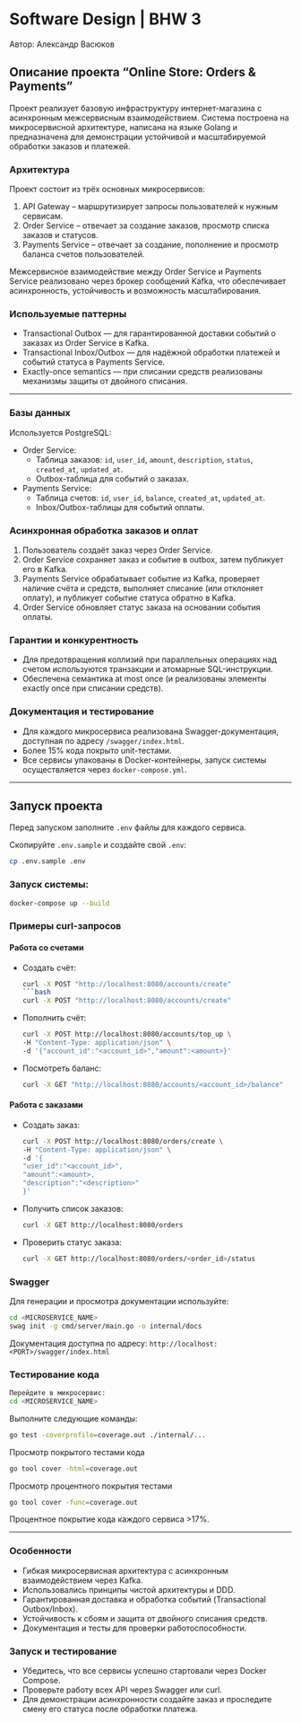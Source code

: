 # Software Design | BHW 3

Автор: Александр Васюков

## Описание проекта “Online Store: Orders & Payments”

Проект реализует базовую инфраструктуру интернет-магазина с асинхронным межсервисным взаимодействием. Система построена на микросервисной архитектуре, написана на языке Golang и предназначена для демонстрации устойчивой и масштабируемой обработки заказов и платежей.

### Архитектура

Проект состоит из трёх основных микросервисов:
1.	API Gateway – маршрутизирует запросы пользователей к нужным сервисам.
2.	Order Service – отвечает за создание заказов, просмотр списка заказов и статусов.
3.	Payments Service – отвечает за создание, пополнение и просмотр баланса счетов пользователей.

Межсервисное взаимодействие между Order Service и Payments Service реализовано через брокер сообщений Kafka, что обеспечивает асинхронность, устойчивость и возможность масштабирования.

### Используемые паттерны
- Transactional Outbox — для гарантированной доставки событий о заказах из Order Service в Kafka.
- Transactional Inbox/Outbox — для надёжной обработки платежей и событий статуса в Payments Service.
- Exactly-once semantics — при списании средств реализованы механизмы защиты от двойного списания.

---

### Базы данных

Используется PostgreSQL:
- Order Service:
  - Таблица заказов: `id`, `user_id`, `amount`, `description`, `status`, `created_at`, `updated_at`.
  - Outbox-таблица для событий о заказах.
- Payments Service:
  - Таблица счетов: `id`, `user_id`, `balance`, `created_at`, `updated_at`.
  - Inbox/Outbox-таблицы для событий оплаты.

### Асинхронная обработка заказов и оплат
1.	Пользователь создаёт заказ через Order Service.
2.	Order Service сохраняет заказ и событие в outbox, затем публикует его в Kafka.
3.	Payments Service обрабатывает событие из Kafka, проверяет наличие счёта и средств, выполняет списание (или отклоняет оплату), и публикует событие статуса обратно в Kafka.
4.	Order Service обновляет статус заказа на основании события оплаты.

### Гарантии и конкурентность
- Для предотвращения коллизий при параллельных операциях над счетом используются транзакции и атомарные SQL-инструкции.
- Обеспечена семантика at most once (и реализованы элементы exactly once при списании средств).

### Документация и тестирование
- Для каждого микросервиса реализована Swagger-документация, доступная по адресу `/swagger/index.html`.
- Более 15% кода покрыто unit-тестами.
- Все сервисы упакованы в Docker-контейнеры, запуск системы осуществляется через `docker-compose.yml`.

---

## Запуск проекта

Перед запуском заполните `.env` файлы для каждого сервиса.

Скопируйте `.env.sample` и создайте свой `.env`:

```bash
cp .env.sample .env
```

### Запуск системы:

```bash
docker-compose up --build
```

### Примеры curl-запросов

#### Работа со счетами

- Создать счёт:
     ```bash
  curl -X POST "http://localhost:8080/accounts/create"
    ```bash
    curl -X POST "http://localhost:8080/accounts/create"
    ```
  
- Пополнить счёт:
    ```bash
    curl -X POST http://localhost:8080/accounts/top_up \
    -H "Content-Type: application/json" \
    -d '{"account_id":"<account_id>","amount":<amount>}'
    ```

- Посмотреть баланс:
    ```bash
    curl -X GET "http://localhost:8080/accounts/<account_id>/balance"
    ```
  
#### Работа с заказами

- Создать заказ:
    ```bash
    curl -X POST http://localhost:8080/orders/create \
    -H "Content-Type: application/json" \
    -d '{
    "user_id":"<account_id>",
    "amount":<amount>,
    "description":"<description>"
    }'
    ```

- Получить список заказов:
    ```bash
    curl -X GET http://localhost:8080/orders
    ```

- Проверить статус заказа:
  ```bash
  curl -X GET http://localhost:8080/orders/<order_id>/status
  ```

### Swagger

Для генерации и просмотра документации используйте:

```bash
cd <MICROSERVICE_NAME>
swag init -g cmd/server/main.go -o internal/docs
```

Документация доступна по адресу: `http://localhost:<PORT>/swagger/index.html`

### Тестирование кода

```bash
Перейдите в микросервис:
cd <MICROSERVICE_NAME> 
```

Выполните следующие команды:

 ```bash
 go test -coverprofile=coverage.out ./internal/...
 ```

Просмотр покрытого тестами кода
 ```bash
 go tool cover -html=coverage.out
 ```
Просмотр процентного покрытия тестами
```bash
go tool cover -func=coverage.out
```

Процентное покрытие кода каждого сервиса >17%.

---

### Особенности
- Гибкая микросервисная архитектура с асинхронным взаимодействием через Kafka.
- Использовались принципы чистой архитектуры и DDD.
- Гарантированная доставка и обработка событий (Transactional Outbox/Inbox).
- Устойчивость к сбоям и защита от двойного списания средств.
- Документация и тесты для проверки работоспособности.

### Запуск и тестирование
- Убедитесь, что все сервисы успешно стартовали через Docker Compose.
- Проверьте работу всех API через Swagger или curl.
- Для демонстрации асинхронности создайте заказ и проследите смену его статуса после обработки платежа.
